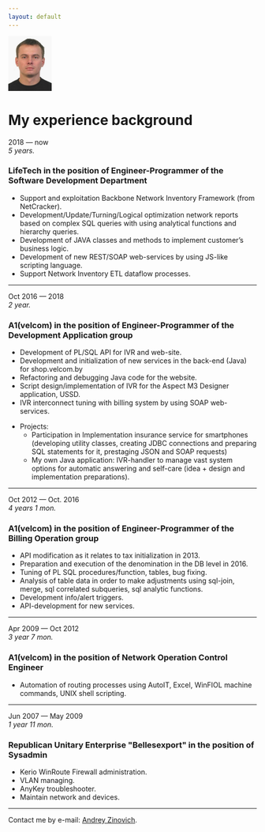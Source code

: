 ```yaml
---
layout: default
---
```

<img alt="Thumbnail of Hacker" height="111" src="smal_potrait.png" width="88"/>


# My experience background

2018 — now <br>
_5 years._

### LifeTech in the position of Engineer-Programmer of the Software Development Department

* Support and exploitation Backbone Network Inventory Framework (from NetCracker).
* Development/Update/Turning/Logical optimization network reports based on complex SQL queries with using analytical
  functions and hierarchy queries.
* Development of JAVA classes and methods to implement customer’s business logic.
* Development of new REST/SOAP web-services by using JS-like scripting language.
* Support Network Inventory ETL dataflow processes.

***

Oct 2016 — 2018 <br>
_2 year._

### A1(velcom) in the position of Engineer-Programmer of the Development Application group

* Development of PL/SQL API for IVR and web-site.
* Development and initialization of new services in the back-end (Java) for shop.velcom.by
* Refactoring and debugging Java code for the website.
* Script design/implementation of IVR for the Aspect M3 Designer application, USSD.
* IVR interconnect tuning with billing system by using SOAP web-services.

- Projects:
    - Participation in Implementation insurance service for smartphones (developing utility classes, creating JDBC
      connections and preparing SQL statements for it, prestaging JSON and SOAP requests)
    - My own Java application: IVR-handler to manage vast system options for automatic answering and self-care (idea +
      design and implementation preparations).

***

Oct 2012 — Oct. 2016 <br>
_4 years 1 mon._

### A1(velcom) in the position of Engineer-Programmer of the Billing Operation group

* API modification as it relates to tax initialization in 2013.
* Preparation and execution of the denomination in the DB level in 2016.
* Tuning of PL SQL procedures/function, tables, bug fixing.
* Analysis of table data in order to make adjustments using sql-join, merge, sql correlated subqueries, sql analytic
  functions.
* Development info/alert triggers.
* API-development for new services.

***

Apr 2009 — Oct 2012 <br>
_3 year 7 mon._

### A1(velcom) in the position of Network Operation Control Engineer

* Automation of routing processes using AutoIT, Excel, WinFIOL machine commands, UNIX shell scripting.

***

Jun 2007 — May 2009 <br>
_1 year 11 mon._

### Republican Unitary Enterprise "Bellesexport" in the position of Sysadmin

* Kerio WinRoute Firewall administration.
* VLAN managing.
* AnyKey troubleshooter.
* Maintain network and devices.

*** 

Contact me by e-mail: <a href="mailto:fast.optimus@gmail.com">Andrey Zinovich</a>.<br>


